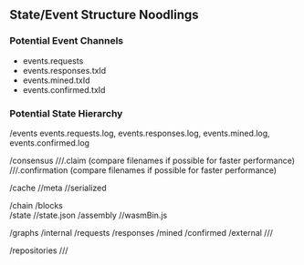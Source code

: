 ## State/Event Structure Noodlings


### Potential Event Channels
- events.requests
- events.responses.txId
- events.mined.txId
- events.confirmed.txId

### Potential State Hierarchy
/events
  events.requests.log, events.responses.log, events.mined.log, events.confirmed.log

/consensus
  /<txId>/<userId>/<responseString>.claim (compare filenames if possible for faster performance)
  /<txId>/<userId>/<responseString>.confirmation (compare filenames if possible for faster performance)

/cache
  /<hashedRequest>/meta
  /<hashedRequest>/serialized


/chain
  /blocks  
  /state
    /<contract address>/state.json
  /assembly
    /<contract address>/wasmBin.js

/graphs
  /internal
    /requests
    /responses
    /mined
    /confirmed
  /external
    /<DID>/<repoName>/

/repositories
  /<DID>/<repoName>/
